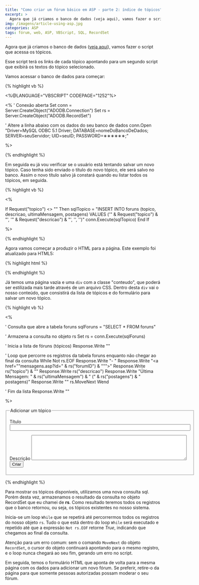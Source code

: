 ```yaml
---
title: "Como criar um fórum básico em ASP - parte 2: índice de tópicos"
excerpt: >
  Agora que já criamos o banco de dados (veja aqui), vamos fazer o script que acessa os fóruns. Você pode acessar o fórum de exemplo aqui.
img: /imagens/article-using-asp.jpg
categories: ASP
tags: fórum, web, ASP, VBScript, SQL, RecordSet
---
```


Agora que já criamos o banco de dados (<a href="http://johnylab.net/index.asp?id=83">veja aqui</a>), vamos fazer o script que acessa os tópicos.

Esse script terá os links de cada tópico apontando para um segundo script que exibirá os textos do tópico selecionado.

Vamos acessar o banco de dados para começar:


{% highlight vb %}


<%@LANGUAGE="VBSCRIPT" CODEPAGE="1252"%>

<% 
' Conexão aberta
Set conn = Server.CreateObject("ADODB.Connection")
Set rs = Server.CreateObject("ADODB.RecordSet") 

' Altere a linha abaixo com os dados do seu banco de dados
conn.Open "Driver=MySQL ODBC 5.1 Driver; DATABASE=nomeDoBancoDeDados; SERVER=seuServidor; UID=seuID; PASSWORD=∗∗∗∗∗∗;" 

%>


{% endhighlight %}


Em seguida eu já vou verificar se o usuário está tentando salvar um novo tópico. Caso tenha sido enviado o título do novo tópico, ele será salvo no banco. Assim o novo título salvo já constará quando eu listar todos os tópicos, em seguida.


{% highlight vb %}


<%

If Request("topico") <> "" Then
sqlTopico = "INSERT INTO foruns (topico, descricao, ultimaMensagem, postagens) VALUES ('" & Request("topico") & "', '" & Request("descricao") & "', '', '')"
conn.Execute(sqlTopico)
End If

%>


{% endhighlight %}


Agora vamos começar a produzir o HTML para a página. Este exemplo foi atualizado para HTML5:


{% highlight html %}


<!DOCTYPE html>
<html lang="pt-BR">

<head>
  <meta  charset="iso-8859-1">
  <title>Fórum básico em ASP</title>
</head>

<body>

  <div class="conteudo">

  </div>

</body>

</html>


{% endhighlight %}


Já temos uma página vazia e uma <code>div</code> com a classe "conteudo", que poderá ser estilizada mais tarde através de um arquivo CSS. Dentro desta <code>div</code> vai o nosso conteúdo, que consistirá da lista de tópicos e do formulário para salvar um novo tópico.


{% highlight vb %}


<%

' Consulta que abre a tabela foruns
sqlForuns = "SELECT * FROM foruns"

' Armazena a consulta no objeto rs
Set rs = conn.Execute(sqlForuns) 

' Inicia a lista de fóruns (tópicos)
	Response.Write ""

' Loop que percorre os registros da tabela foruns enquanto não chegar ao final da consulta
While Not rs.EOF
	Response.Write "- "
	Response.Write "<a href=""mensagens.asp?id=" & rs("forumID") & """>"
	Response.Write rs("topico") & "</a>"
	Response.Write rs("descricao")
	Response.Write "<span>Última Mensagem: " & rs("ultimaMensagem") & "</span> (" & rs("postagens") & " postagens)"
	Response.Write ""
rs.MoveNext
Wend

' Fim da lista
	Response.Write ""

%>

<form action="foruns.asp" method="post" name="addForum">

  <fieldset><legend>Adicionar um tópico</legend>
  <p><label for="topico"> Título </label>
    <input name="topico" type="text" size="70" maxlength="255" />
  </p>
  <p>
    <label for="descricao"> Descrição </label>
    <textarea name="descricao" cols="60" rows="5"> </textarea>
    <input name="submit" type="submit" value="Criar" />
  </p>
  </fieldset>

</form>


{% endhighlight %}


Para mostrar os tópicos disponíveis, utilizamos uma nova consulta sql. Porém desta vez, armazenamos o resultado da consulta no objeto RecordSet que eu chamei de <strong>rs</strong>. Como resultado teremos todos os registros que o banco retornou, ou seja, os tópicos existentes no nosso sistema.

Inicia-se um loop `While` que se repetirá até percorrermos todos os registros do nosso objeto `rs`. Tudo o que está dentro do loop `While` será executado e repetido até que a expressão `Not rs.EOF` retorne *True*, indicando que chegamos ao final da consulta.

Atenção para um erro comum: sem o comando `MoveNext` do objeto `RecordSet`, o cursor do objeto continuará apontando para o mesmo registro, e o loop nunca chegará ao seu fim, gerando um erro no script.

Em seguida, temos o formulário HTML que aponta de volta para a mesma página com os dados para adicionar um novo fórum. Se preferir, retire-o da página para que somente pessoas autorizadas possam moderar o seu fórum.